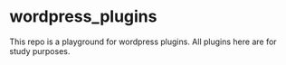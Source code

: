 # wordpress_plugins
This repo is a playground for wordpress plugins. All plugins here are for study purposes.
